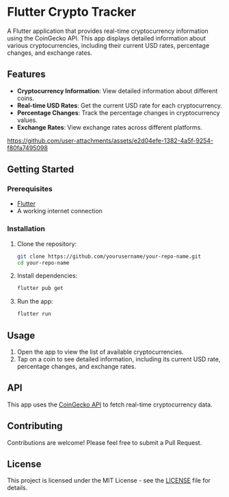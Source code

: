 # Flutter Crypto Tracker

A Flutter application that provides real-time cryptocurrency information using the CoinGecko API. This app displays detailed information about various cryptocurrencies, including their current USD rates, percentage changes, and exchange rates.

## Features

- **Cryptocurrency Information**: View detailed information about different coins.
- **Real-time USD Rates**: Get the current USD rate for each cryptocurrency.
- **Percentage Changes**: Track the percentage changes in cryptocurrency values.
- **Exchange Rates**: View exchange rates across different platforms.




https://github.com/user-attachments/assets/e2d04efe-1382-4a5f-9254-f80fa7495098




## Getting Started

### Prerequisites

- [Flutter](https://flutter.dev/docs/get-started/install)
- A working internet connection

### Installation

1. Clone the repository:

    ```bash
    git clone https://github.com/yourusername/your-repo-name.git
    cd your-repo-name
    ```

2. Install dependencies:

    ```bash
    flutter pub get
    ```

3. Run the app:

    ```bash
    flutter run
    ```

## Usage

1. Open the app to view the list of available cryptocurrencies.
2. Tap on a coin to see detailed information, including its current USD rate, percentage changes, and exchange rates.

## API

This app uses the [CoinGecko API](https://www.coingecko.com/en/api) to fetch real-time cryptocurrency data.

## Contributing

Contributions are welcome! Please feel free to submit a Pull Request.

## License

This project is licensed under the MIT License - see the [LICENSE](LICENSE) file for details.


